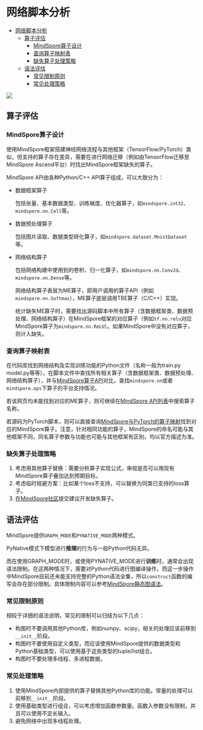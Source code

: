 # 网络脚本分析

<!-- TOC -->

- [网络脚本分析](#网络脚本分析)
    - [算子评估](#算子评估)
        - [MindSpore算子设计](#mindspore算子设计)
        - [查询算子映射表](#查询算子映射表)
        - [缺失算子处理策略](#缺失算子处理策略)
    - [语法评估](#语法评估)
        - [常见限制原则](#常见限制原则)
        - [常见处理策略](#常见处理策略)

<!-- /TOC -->

<a href="https://gitee.com/mindspore/docs/blob/r1.3/docs/mindspore/migration_guide/source_zh_cn/script_analysis.md" target="_blank"><img src="https://gitee.com/mindspore/docs/raw/r1.3/resource/_static/logo_source.png"></a>

## 算子评估

### MindSpore算子设计

使用MindSpore框架搭建神经网络流程与其他框架（TensorFlow/PyTorch）类似，但支持的算子存在差异，需要在进行网络迁移（例如由TensorFlow迁移至MindSpore Ascend平台）时找出MindSpore框架缺失的算子。

MindSpore API由各种Python/C++ API算子组成，可以大致分为：

- 数据框架算子

  包括张量、基本数据类型、训练梯度、优化器算子，如`mindspore.int32`、`mindspore.nn.Cell`等。

- 数据预处理算子

  包括图片读取、数据类型转化算子，如`mindspore.dataset.MnistDataset`等。

- 网络结构算子

  包括网络构建中使用到的卷积、归一化算子，如`mindspore.nn.Conv2d`、`mindspore.nn.Dense`等。

  网络结构算子表层为ME算子，即用户调用的算子API（例如`mindspore.nn.Softmax`），ME算子底层调用TBE算子（C/C++）实现。

  统计缺失ME算子时，需要找出源码脚本中所有算子（含数据框架类、数据预处理、网络结构算子）在MindSpore框架的对应算子（例如`tf.nn.relu`对应MindSpore算子为`mindspore.nn.ReLU`）。如果MindSpore中没有对应算子，则计入缺失。

### 查询算子映射表

在代码库找到网络结构及实现训练功能的Python文件（名称一般为train.py model.py等等），在脚本文件中查找所有相关算子（含数据框架类、数据预处理、网络结构算子），并与[MindSpore算子API](https://www.mindspore.cn/docs/note/zh-CN/r1.3/operator_list_ms.html)对比，查找`mindspore.nn`或者`mindspore.ops`下算子的平台支持情况。

若该网页均未能找到对应的ME算子，则可继续在[MindSpore API列表](https://www.mindspore.cn/docs/api/zh-CN/r1.3/index.html)中搜索算子名称。

若源码为PyTorch脚本，则可以直接查询[MindSpore与PyTorch的算子映射](https://www.mindspore.cn/docs/note/zh-CN/r1.3/index.html#operator_api)找到对应的MindSpore算子。注意，针对相同功能的算子，MindSpore的命名可能与其他框架不同，同名算子参数与功能也可能与其他框架有区别，均以官方描述为准。

### 缺失算子处理策略

1. 考虑用其他算子替换：需要分析算子实现公式，审视是否可以用现有MindSpore算子叠加达到预期目标。
2. 考虑临时规避方案：比如某个loss不支持，可以替换为同类已支持的loss算子。
3. [在MindSpore社区](https://gitee.com/mindspore/mindspore/issues)提交建议开发缺失算子。

## 语法评估

MindSpore提供`GRAPH_MODE`和`PYNATIVE_MODE`两种模式。

PyNative模式下模型进行**推理**的行为与一般Python代码无异。

而在使用GRAPH_MODE时，或使用PYNATIVE_MODE进行**训练**时，通常会出现语法限制。在这两种情况下，需要对Python代码进行图编译操作，而这一步操作中MindSpore目前还未能支持完整的Python语法全集，所以`construct`函数的编写会存在部分限制。具体限制内容可以参考[MindSpore静态图语法](https://www.mindspore.cn/docs/note/zh-CN/r1.3/static_graph_syntax_support.html)。

### 常见限制原则

相较于详细的语法说明，常见的限制可以归结为以下几点：

- 构图时不要调用其他Python库，例如numpy、scipy，相关的处理应该前移到`__init__`阶段。
- 构图时不要使用自定义类型，而应该使用MindSpore提供的数据类型和Python基础类型，可以使用基于这些类型的tuple/list组合。
- 构图时不要处理多线程、多进程数据。

### 常见处理策略

1. 使用MindSpore内部提供的算子替换其他Python库的功能。常量的处理可以前移到`__init__`阶段。
2. 使用基础类型进行组合，可以考虑增加函数参数量。函数入参数没有限制，并且可以使用不定长输入。
3. 避免网络中出现多线程处理。

